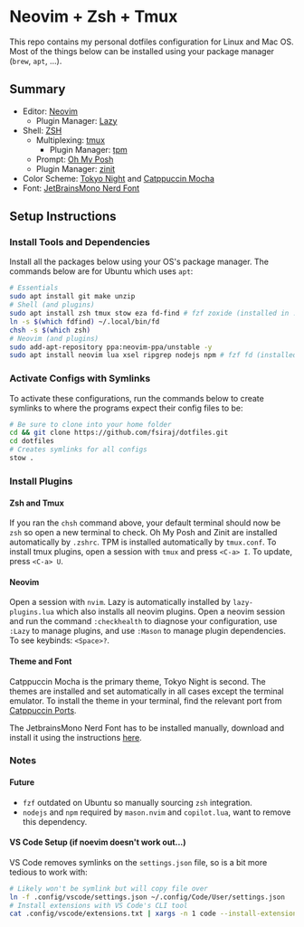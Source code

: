 # Neovim + Zsh + Tmux

This repo contains my personal dotfiles configuration for Linux and Mac OS. Most of the things below can be installed using your package manager (`brew`, `apt`, ...).

## Summary

- Editor: [Neovim](https://neovim.io/)
  - Plugin Manager: [Lazy](https://github.com/folke/lazy.nvim)
- Shell: [ZSH](https://www.zsh.org/)
  - Multiplexing: [tmux](https://github.com/tmux/tmux)
    - Plugin Manager: [tpm](https://github.com/tmux-plugins/tpm)
  - Prompt: [Oh My Posh](https://ohmyposh.dev/)
  - Plugin Manager: [zinit](https://github.com/zdharma-continuum/zinit)
- Color Scheme: [Tokyo Night](https://github.com/tokyo-night/tokyo-night-vscode-theme?tab=readme-ov-file#color-palette) and [Catppuccin Mocha](https://catppuccin.com/palette)
- Font: [JetBrainsMono Nerd Font](https://github.com/ryanoasis/nerd-fonts/tree/master/patched-fonts/JetBrainsMono)

## Setup Instructions

### Install Tools and Dependencies

Install all the packages below using your OS's package manager. The commands below are for Ubuntu which uses `apt`:

```bash
# Essentials
sudo apt install git make unzip
# Shell (and plugins)
sudo apt install zsh tmux stow eza fd-find # fzf zoxide (installed in .zshrc)
ln -s $(which fdfind) ~/.local/bin/fd
chsh -s $(which zsh)
# Neovim (and plugins)
sudo add-apt-repository ppa:neovim-ppa/unstable -y
sudo apt install neovim lua xsel ripgrep nodejs npm # fzf fd (installed above)
```

### Activate Configs with Symlinks

To activate these configurations, run the commands below to create symlinks to where the programs expect their config files to be:

```bash
# Be sure to clone into your home folder
cd && git clone https://github.com/fsiraj/dotfiles.git
cd dotfiles
# Creates symlinks for all configs
stow .
```

### Install Plugins

#### Zsh and Tmux

If you ran the `chsh` command above, your default terminal should now be `zsh` so open a new terminal to check. Oh My Posh and Zinit are installed automatically by `.zshrc`. TPM is installed automatically by `tmux.conf`. To install tmux plugins, open a session with `tmux` and press `<C-a> I`. To update, press `<C-a> U`.

#### Neovim

Open a session with `nvim`. Lazy is automatically installed by `lazy-plugins.lua` which also installs all neovim plugins. Open a neovim session and run the command `:checkhealth` to diagnose your configuration, use `:Lazy` to manage plugins, and use `:Mason` to manage plugin dependencies. To see keybinds: `<Space>?`.

#### Theme and Font

Catppuccin Mocha is the primary theme, Tokyo Night is second. The themes are installed and set automatically in all cases except the terminal emulator. To install the theme in your terminal, find the relevant port from [Catppuccin Ports](https://catppuccin.com/ports).

The JetbrainsMono Nerd Font has to be installed manually, download and install it using the instructions [here](https://gist.github.com/matthewjberger/7dd7e079f282f8138a9dc3b045ebefa0).

### Notes

#### Future

- `fzf` outdated on Ubuntu so manually sourcing `zsh` integration.
- `nodejs` and `npm` required by `mason.nvim` and `copilot.lua`, want to remove this dependency.

#### VS Code Setup (if noevim doesn't work out...)

VS Code removes symlinks on the `settings.json` file, so is a bit more tedious to work with:

```bash
# Likely won't be symlink but will copy file over
ln -f .config/vscode/settings.json ~/.config/Code/User/settings.json
# Install extensions with VS Code's CLI tool
cat .config/vscode/extensions.txt | xargs -n 1 code --install-extension
```
